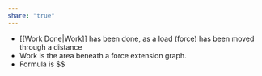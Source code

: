 ```yaml
---
share: "true"
---
```


- [[Work Done|Work]] has been done, as a load (force) has been moved through a distance 
- Work is the area beneath a force extension graph.
- Formula is $$